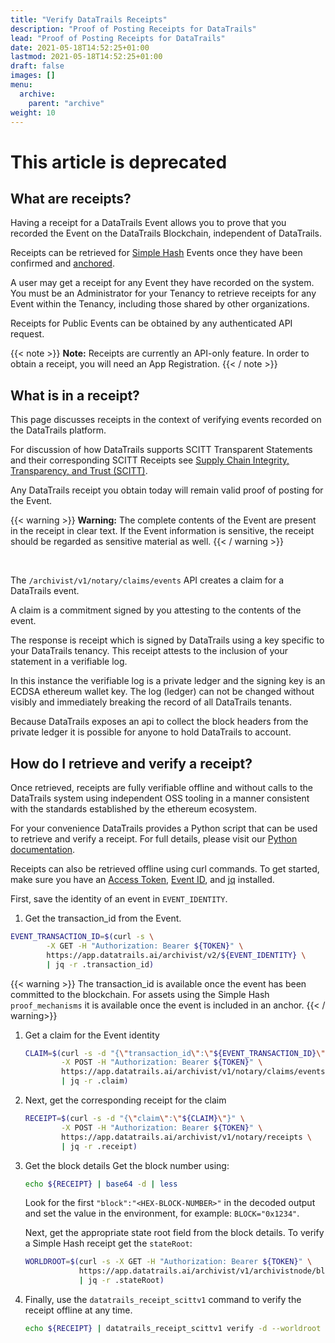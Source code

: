 ```yaml
---
title: "Verify DataTrails Receipts"
description: "Proof of Posting Receipts for DataTrails"
lead: "Proof of Posting Receipts for DataTrails"
date: 2021-05-18T14:52:25+01:00
lastmod: 2021-05-18T14:52:25+01:00
draft: false
images: []
menu: 
  archive:
    parent: "archive"
weight: 10
---
```

# This article is deprecated

## What are receipts?

Having a receipt for a DataTrails Event allows you to prove that you recorded the Event on the DataTrails Blockchain, independent of DataTrails.

Receipts can be retrieved for [Simple Hash](/platform/overview/advanced-concepts/#simple-hash) Events once they have been confirmed and [anchored](/glossary/common-datatrails-terms/).

A user may get a receipt for any Event they have recorded on the system. You must be an Administrator for your Tenancy to retrieve receipts for any Event within the Tenancy, including those shared by other organizations.

Receipts for Public Events can be obtained by any authenticated API request.

{{< note >}}
**Note:** Receipts are currently an API-only feature. In order to obtain a receipt, you will need an App Registration.
{{< / note >}}

## What is in a receipt?

This page discusses receipts in the context of verifying events recorded on the DataTrails platform.

For discussion of how DataTrails supports SCITT Transparent Statements and their corresponding SCITT Receipts see [Supply Chain Integrity, Transparency, and Trust (SCITT)](https://www.datatrails.ai/what-is-scitt-and-how-does-datatrails-help/).

Any DataTrails receipt you obtain today will remain valid proof of posting for the Event.

{{< warning >}}
**Warning:** The complete contents of the Event are present in the receipt in clear text. If the Event information is sensitive, the receipt should be regarded as sensitive material as well.
{{< / warning >}}

<br>

The `/archivist/v1/notary/claims/events` API creates a claim for a DataTrails event.

A claim is a commitment signed by you attesting to the contents of the event.

The response is receipt which is signed by DataTrails using a key specific to your DataTrails tenancy. This receipt attests to the inclusion of your statement in a verifiable log.

In this instance the verifiable log is a private ledger and the signing key is an ECDSA ethereum wallet key. The log (ledger) can not be changed without visibly and immediately breaking the record of all DataTrails tenants.

Because DataTrails exposes an api to collect the block headers from the private ledger it is possible for anyone to hold DataTrails to account.

## How do I retrieve and verify a receipt?

Once retrieved, receipts are fully verifiable offline and without calls to the DataTrails system using independent OSS tooling in a manner consistent with the standards established by the ethereum ecosystem.

For your convenience DataTrails provides a Python script that can be used to retrieve and verify a receipt. For full details, please visit our [Python documentation](https://python-scitt.datatrails.ai/index.html).

Receipts can also be retrieved offline using curl commands. To get started, make sure you have an [Access Token](/developers/developer-patterns/getting-access-tokens-using-app-registrations/), [Event ID](/platform/overview/creating-an-event-against-an-asset/), and [jq](https://github.com/stedolan/jq/wiki/Installation) installed.

First, save the identity of an event in `EVENT_IDENTITY`.

1. Get the transaction_id from the Event.

```bash
EVENT_TRANSACTION_ID=$(curl -s \
        -X GET -H "Authorization: Bearer ${TOKEN}" \
        https://app.datatrails.ai/archivist/v2/${EVENT_IDENTITY} \
        | jq -r .transaction_id)
```

{{< warning >}}
The transaction_id is available once the event has been committed to the blockchain. For assets using the Simple Hash `proof_mechanisms` it is available once the event is included in an anchor.
{{< / warning>}}

1. Get a claim for the Event identity

    ```bash
    CLAIM=$(curl -s -d "{\"transaction_id\":\"${EVENT_TRANSACTION_ID}\"}" \
            -X POST -H "Authorization: Bearer ${TOKEN}" \
            https://app.datatrails.ai/archivist/v1/notary/claims/events \
            | jq -r .claim)
    ```

1. Next, get the corresponding receipt for the claim

    ```bash
    RECEIPT=$(curl -s -d "{\"claim\":\"${CLAIM}\"}" \
            -X POST -H "Authorization: Bearer ${TOKEN}" \
            https://app.datatrails.ai/archivist/v1/notary/receipts \
            | jq -r .receipt)
    ```

1. Get the block details
    Get the block number using:

    ```bash
    echo ${RECEIPT} | base64 -d | less
    ```

    Look for the first `"block":"<HEX-BLOCK-NUMBER>"` in the decoded output and set the value in the environment, for example: `BLOCK="0x1234"`.

    Next, get the appropriate state root field from the block details. To verify a Simple Hash receipt get the
    `stateRoot`:

    ```bash
    WORLDROOT=$(curl -s -X GET -H "Authorization: Bearer ${TOKEN}" \
                https://app.datatrails.ai/archivist/v1/archivistnode/block?number="${BLOCK}" \
                | jq -r .stateRoot)
    ```

1. Finally, use the `datatrails_receipt_scittv1` command to verify the receipt offline at any time.

    ```bash
    echo ${RECEIPT} | datatrails_receipt_scittv1 verify -d --worldroot ${WORLDROOT}
    ```
